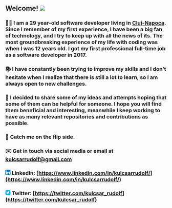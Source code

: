 ## **Welcome!** <img src="https://raw.githubusercontent.com/MartinHeinz/MartinHeinz/master/wave.gif" width="30px">

### 👨‍💻 I am a 29 year-old software developer living in [Cluj-Napoca](https://en.wikipedia.org/wiki/Cluj-Napoca). Since I remember of my first experience, I have been a big fan of technology, and I try to keep up with all the news of its. The most groundbreaking experience of my life with coding was when I was 12 years old. I got my first professional full-time job as a software developer in 2017.

### 📚 I have constantly been trying to improve my skills and I don’t hesitate when I realize that there is still a lot to learn, so I am always open to new challenges.

### 🔗 I decided to share some of my ideas and attempts hoping that some of them can be helpful for someone. I hope you will find them beneficial and interesting, meanwhile I keep working to have as many relevant repositories and contributions as possible.

### 🙌 **Catch me on the flip side.** 

### ✉️ Get in touch via social media or email at kulcsarrudolf@gmail.com

### <img src="https://raw.githubusercontent.com/kulcsarrudolf/kulcsarrudolf/master/linkedin.png" width="16px"> **LinkedIn:** [https://www.linkedin.com/in/kulcsarrudolf/](https://www.linkedin.com/in/kulcsarrudolf/)
### <img src="https://raw.githubusercontent.com/kulcsarrudolf/kulcsarrudolf/master/twitter.png" width="16px"> **Twitter:** [https://twitter.com/kulcsar_rudolf](https://twitter.com/kulcsar_rudolf)
